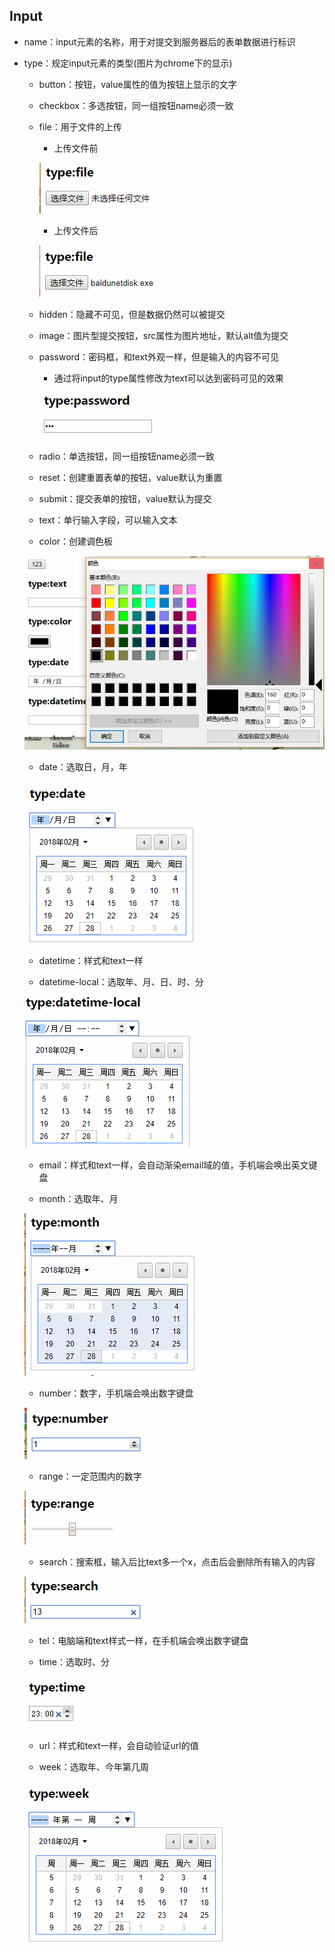 ## Input

* name：input元素的名称，用于对提交到服务器后的表单数据进行标识

* type：规定input元素的类型\(图片为chrome下的显示\)

  * button：按钮，value属性的值为按钮上显示的文字

  * checkbox：多选按钮，同一组按钮name必须一致

  * file：用于文件的上传

    * 上传文件前

    ![](/assets/label_input_file_prev.png)

    * 上传文件后

    ![](/assets/label_input_file_next.png)

  * hidden：隐藏不可见，但是数据仍然可以被提交

  * image：图片型提交按钮，src属性为图片地址，默认alt值为提交

  * password：密码框，和text外观一样，但是输入的内容不可见

    * 通过将input的type属性修改为text可以达到密码可见的效果

    ![](/assets/label_input_password.png)

  * radio：单选按钮，同一组按钮name必须一致

  * reset：创建重置表单的按钮，value默认为重置

  * submit：提交表单的按钮，value默认为提交

  * text：单行输入字段，可以输入文本

  * color：创建调色板

  ![](/assets/label_input_color.png)

  * date：选取日，月，年

  ![](/assets/label_input_date.png)

  * datetime：样式和text一样

  * datetime-local：选取年、月、日、时、分

  ![](/assets/label_input_datetime_local.png)

  * email：样式和text一样，会自动渐染email域的值，手机端会唤出英文键盘

  * month：选取年、月

  ![](/assets/label_input_month.png)

  * number：数字，手机端会唤出数字键盘

  ![](/assets/label_input_number.png)

  * range：一定范围内的数字

  ![](/assets/label_input_range.png)

  * search：搜索框，输入后比text多一个x，点击后会删除所有输入的内容

  ![](/assets/label_input_search.png)

  * tel：电脑端和text样式一样，在手机端会唤出数字键盘

  * time：选取时、分

  ![](/assets/label_input_time.png)

  * url：样式和text一样，会自动验证url的值

  * week：选取年、今年第几周

  ![](/assets/label_input_week.png)



